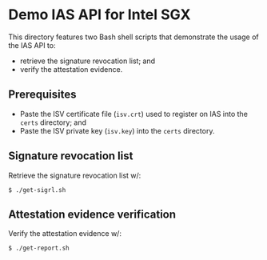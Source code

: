 # Demo IAS API for Intel SGX

This directory features two Bash shell scripts that demonstrate the usage of the IAS API to:
* retrieve the signature revocation list; and
* verify the attestation evidence.

## Prerequisites

* Paste the ISV certificate file (`isv.crt`) used to register on IAS into the `certs` directory; and
* Paste the ISV private key (`isv.key`) into the `certs` directory.

## Signature revocation list

Retrieve the signature revocation list w/:
```
$ ./get-sigrl.sh
```

## Attestation evidence verification

Verify the attestation evidence w/:
```
$ ./get-report.sh
```
